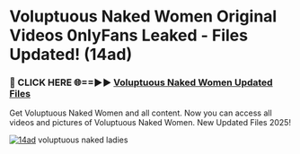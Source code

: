 # Voluptuous Naked Women Original Videos 0nlyFans Leaked - Files Updated! (14ad)

<h3>🔴 CLICK HERE 🌐==►► <a href="https://tinyurl.com/yckcrads" rel="nofollow">Voluptuous Naked Women Updated Files</a></h3>

Get Voluptuous Naked Women and all content. Now you can access all videos and pictures of Voluptuous Naked Women. New Updated Files 2025!

[![14ad](https://i.imgur.com/hpKpOFt.gif)](https://tinyurl.com/yckcrads)
voluptuous naked ladies